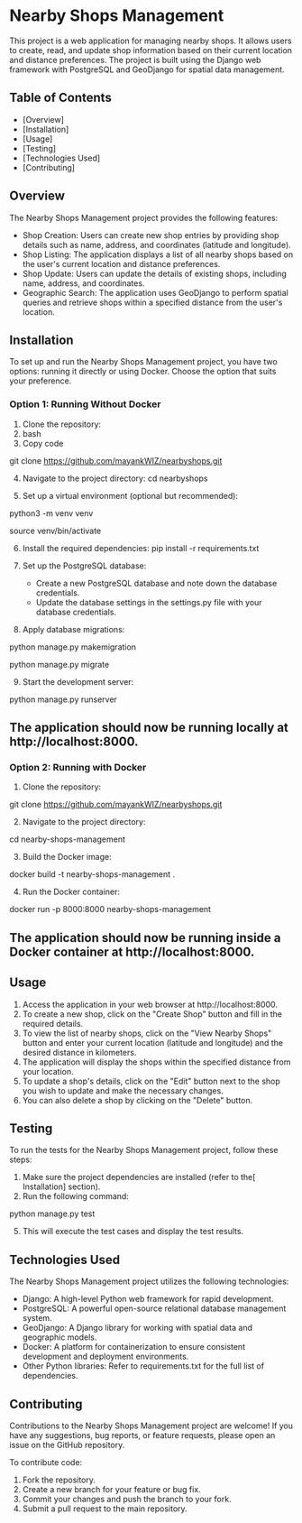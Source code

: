 # Nearby Shops Management

This project is a web application for managing nearby shops. It allows users to create, read, and update shop information based on their current location and distance preferences. The project is built using the Django web framework with PostgreSQL and GeoDjango for spatial data management.


## Table of Contents



* [Overview]
* [Installation]
* [Usage]
* [Testing]
* [Technologies Used]
* [Contributing]


## Overview

The Nearby Shops Management project provides the following features:



* Shop Creation: Users can create new shop entries by providing shop details such as name, address, and coordinates (latitude and longitude).
* Shop Listing: The application displays a list of all nearby shops based on the user's current location and distance preferences.
* Shop Update: Users can update the details of existing shops, including name, address, and coordinates.
* Geographic Search: The application uses GeoDjango to perform spatial queries and retrieve shops within a specified distance from the user's location.


## Installation

To set up and run the Nearby Shops Management project, you have two options: running it directly or using Docker. Choose the option that suits your preference.


### Option 1: Running Without Docker



1. Clone the repository:
2. bash
3. Copy code

git clone https://github.com/mayankWIZ/nearbyshops.git


4. Navigate to the project directory:
cd nearbyshops

5. Set up a virtual environment (optional but recommended):

python3 -m venv venv

source venv/bin/activate

6. Install the required dependencies:
pip install -r requirements.txt

7. Set up the PostgreSQL database:
    * Create a new PostgreSQL database and note down the database credentials.
    * Update the database settings in the settings.py file with your database credentials.
8. Apply database migrations:

python manage.py makemigration

python manage.py migrate

9. Start the development server:

python manage.py runserver

## The application should now be running locally at http://localhost:8000.


### Option 2: Running with Docker



1. Clone the repository:

git clone https://github.com/mayankWIZ/nearbyshops.git

2. Navigate to the project directory:

cd nearby-shops-management

3. Build the Docker image:

docker build -t nearby-shops-management .

4. Run the Docker container:

docker run -p 8000:8000 nearby-shops-management

## The application should now be running inside a Docker container at http://localhost:8000.

## Usage
1. Access the application in your web browser at http://localhost:8000.
2. To create a new shop, click on the "Create Shop" button and fill in the required details.
3. To view the list of nearby shops, click on the "View Nearby Shops" button and enter your current location (latitude and longitude) and the desired distance in kilometers.
4. The application will display the shops within the specified distance from your location.
5. To update a shop's details, click on the "Edit" button next to the shop you wish to update and make the necessary changes.
6. You can also delete a shop by clicking on the "Delete" button.


## Testing

To run the tests for the Nearby Shops Management project, follow these steps:

1. Make sure the project dependencies are installed (refer to the[ Installation] section).
2. Run the following command:

python manage.py test

5. This will execute the test cases and display the test results.


## Technologies Used

The Nearby Shops Management project utilizes the following technologies:



* Django: A high-level Python web framework for rapid development.
* PostgreSQL: A powerful open-source relational database management system.
* GeoDjango: A Django library for working with spatial data and geographic models.
* Docker: A platform for containerization to ensure consistent development and deployment environments.
* Other Python libraries: Refer to requirements.txt for the full list of dependencies.


## Contributing

Contributions to the Nearby Shops Management project are welcome! If you have any suggestions, bug reports, or feature requests, please open an issue on the GitHub repository.

To contribute code:
1. Fork the repository.
2. Create a new branch for your feature or bug fix.
3. Commit your changes and push the branch to your fork.
4. Submit a pull request to the main repository.
